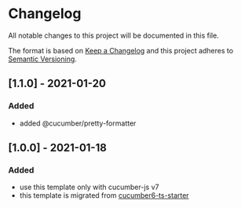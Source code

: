 # Changelog

All notable changes to this project will be documented in this file.

The format is based on [Keep a Changelog](http://keepachangelog.com/en/1.0.0/)
and this project adheres to [Semantic Versioning](http://semver.org/spec/v2.0.0.html).

## [1.1.0] - 2021-01-20

### Added

- added @cucumber/pretty-formatter

## [1.0.0] - 2021-01-18

### Added

- use this template only with cucumber-js v7
- this template is migrated from [cucumber6-ts-starter](https://github.com/hdorgeval/cucumber6-ts-starter)
